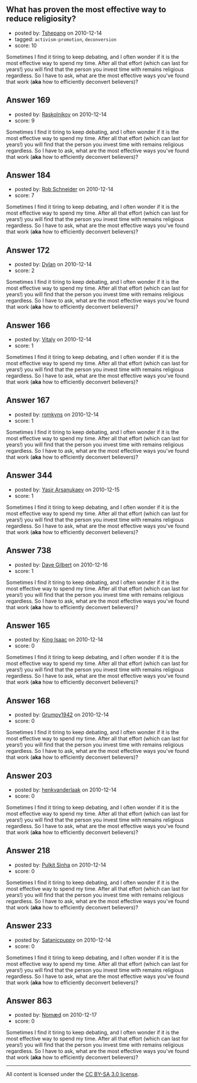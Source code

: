 ## What has proven the most effective way to reduce religiosity?

- posted by: [Tshepang](https://stackexchange.com/users/-1/141-tshepang) on 2010-12-14
- tagged: `activism-promotion`, `deconversion`
- score: 10

Sometimes I find it tiring to keep debating, and I often wonder if it is the most effective way to spend my time. After all that effort (which can last for years!) you will find that the person you invest time with remains religious regardless. So I have to ask, what are the most effective ways you've found that work (**aka** how to efficiently deconvert believers)?


## Answer 169

- posted by: [Raskolnikov](https://stackexchange.com/users/-1/144-raskolnikov) on 2010-12-14
- score: 9

Sometimes I find it tiring to keep debating, and I often wonder if it is the most effective way to spend my time. After all that effort (which can last for years!) you will find that the person you invest time with remains religious regardless. So I have to ask, what are the most effective ways you've found that work (**aka** how to efficiently deconvert believers)?


## Answer 184

- posted by: [Rob Schneider](https://stackexchange.com/users/-1/149-rob-schneider) on 2010-12-14
- score: 7

Sometimes I find it tiring to keep debating, and I often wonder if it is the most effective way to spend my time. After all that effort (which can last for years!) you will find that the person you invest time with remains religious regardless. So I have to ask, what are the most effective ways you've found that work (**aka** how to efficiently deconvert believers)?


## Answer 172

- posted by: [Dylan](https://stackexchange.com/users/-1/109-dylan) on 2010-12-14
- score: 2

Sometimes I find it tiring to keep debating, and I often wonder if it is the most effective way to spend my time. After all that effort (which can last for years!) you will find that the person you invest time with remains religious regardless. So I have to ask, what are the most effective ways you've found that work (**aka** how to efficiently deconvert believers)?


## Answer 166

- posted by: [Vitaly](https://stackexchange.com/users/-1/106-vitaly) on 2010-12-14
- score: 1

Sometimes I find it tiring to keep debating, and I often wonder if it is the most effective way to spend my time. After all that effort (which can last for years!) you will find that the person you invest time with remains religious regardless. So I have to ask, what are the most effective ways you've found that work (**aka** how to efficiently deconvert believers)?


## Answer 167

- posted by: [romkyns](https://stackexchange.com/users/-1/89-romkyns) on 2010-12-14
- score: 1

Sometimes I find it tiring to keep debating, and I often wonder if it is the most effective way to spend my time. After all that effort (which can last for years!) you will find that the person you invest time with remains religious regardless. So I have to ask, what are the most effective ways you've found that work (**aka** how to efficiently deconvert believers)?


## Answer 344

- posted by: [Yasir Arsanukaev](https://stackexchange.com/users/-1/197-yasir-arsanukaev) on 2010-12-15
- score: 1

Sometimes I find it tiring to keep debating, and I often wonder if it is the most effective way to spend my time. After all that effort (which can last for years!) you will find that the person you invest time with remains religious regardless. So I have to ask, what are the most effective ways you've found that work (**aka** how to efficiently deconvert believers)?


## Answer 738

- posted by: [Dave Gilbert](https://stackexchange.com/users/-1/238-dave-gilbert) on 2010-12-16
- score: 1

Sometimes I find it tiring to keep debating, and I often wonder if it is the most effective way to spend my time. After all that effort (which can last for years!) you will find that the person you invest time with remains religious regardless. So I have to ask, what are the most effective ways you've found that work (**aka** how to efficiently deconvert believers)?


## Answer 165

- posted by: [King Isaac](https://stackexchange.com/users/-1/31-king-isaac) on 2010-12-14
- score: 0

Sometimes I find it tiring to keep debating, and I often wonder if it is the most effective way to spend my time. After all that effort (which can last for years!) you will find that the person you invest time with remains religious regardless. So I have to ask, what are the most effective ways you've found that work (**aka** how to efficiently deconvert believers)?


## Answer 168

- posted by: [Grumpy1942](https://stackexchange.com/users/-1/152-grumpy1942) on 2010-12-14
- score: 0

Sometimes I find it tiring to keep debating, and I often wonder if it is the most effective way to spend my time. After all that effort (which can last for years!) you will find that the person you invest time with remains religious regardless. So I have to ask, what are the most effective ways you've found that work (**aka** how to efficiently deconvert believers)?


## Answer 203

- posted by: [henkvanderlaak](https://stackexchange.com/users/-1/157-henkvanderlaak) on 2010-12-14
- score: 0

Sometimes I find it tiring to keep debating, and I often wonder if it is the most effective way to spend my time. After all that effort (which can last for years!) you will find that the person you invest time with remains religious regardless. So I have to ask, what are the most effective ways you've found that work (**aka** how to efficiently deconvert believers)?


## Answer 218

- posted by: [Pulkit Sinha](https://stackexchange.com/users/-1/23-pulkit-sinha) on 2010-12-14
- score: 0

Sometimes I find it tiring to keep debating, and I often wonder if it is the most effective way to spend my time. After all that effort (which can last for years!) you will find that the person you invest time with remains religious regardless. So I have to ask, what are the most effective ways you've found that work (**aka** how to efficiently deconvert believers)?


## Answer 233

- posted by: [Satanicpuppy](https://stackexchange.com/users/-1/169-satanicpuppy) on 2010-12-14
- score: 0

Sometimes I find it tiring to keep debating, and I often wonder if it is the most effective way to spend my time. After all that effort (which can last for years!) you will find that the person you invest time with remains religious regardless. So I have to ask, what are the most effective ways you've found that work (**aka** how to efficiently deconvert believers)?


## Answer 863

- posted by: [Nomæd](https://stackexchange.com/users/-1/27-nom-d) on 2010-12-17
- score: 0

Sometimes I find it tiring to keep debating, and I often wonder if it is the most effective way to spend my time. After all that effort (which can last for years!) you will find that the person you invest time with remains religious regardless. So I have to ask, what are the most effective ways you've found that work (**aka** how to efficiently deconvert believers)?



---

All content is licensed under the [CC BY-SA 3.0 license](https://creativecommons.org/licenses/by-sa/3.0/).
